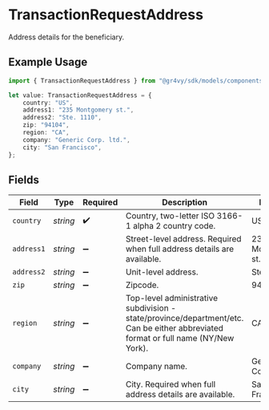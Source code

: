 # TransactionRequestAddress

Address details for the beneficiary.

## Example Usage

```typescript
import { TransactionRequestAddress } from "@gr4vy/sdk/models/components";

let value: TransactionRequestAddress = {
    country: "US",
    address1: "235 Montgomery st.",
    address2: "Ste. 1110",
    zip: "94104",
    region: "CA",
    company: "Generic Corp. ltd.",
    city: "San Francisco",
};
```

## Fields

| Field                                                                                                                              | Type                                                                                                                               | Required                                                                                                                           | Description                                                                                                                        | Example                                                                                                                            |
| ---------------------------------------------------------------------------------------------------------------------------------- | ---------------------------------------------------------------------------------------------------------------------------------- | ---------------------------------------------------------------------------------------------------------------------------------- | ---------------------------------------------------------------------------------------------------------------------------------- | ---------------------------------------------------------------------------------------------------------------------------------- |
| `country`                                                                                                                          | *string*                                                                                                                           | :heavy_check_mark:                                                                                                                 | Country, two-letter ISO 3166-1 alpha 2 country code.                                                                               | US                                                                                                                                 |
| `address1`                                                                                                                         | *string*                                                                                                                           | :heavy_minus_sign:                                                                                                                 | Street-level address. Required when full address details are available.                                                            | 235 Montgomery st.                                                                                                                 |
| `address2`                                                                                                                         | *string*                                                                                                                           | :heavy_minus_sign:                                                                                                                 | Unit-level address.                                                                                                                | Ste. 1110                                                                                                                          |
| `zip`                                                                                                                              | *string*                                                                                                                           | :heavy_minus_sign:                                                                                                                 | Zipcode.                                                                                                                           | 94104                                                                                                                              |
| `region`                                                                                                                           | *string*                                                                                                                           | :heavy_minus_sign:                                                                                                                 | Top-level administrative subdivision - state/province/department/etc.<br/>Can be either abbreviated format or full name (NY/New York). | CA                                                                                                                                 |
| `company`                                                                                                                          | *string*                                                                                                                           | :heavy_minus_sign:                                                                                                                 | Company name.                                                                                                                      | Generic Corp. ltd.                                                                                                                 |
| `city`                                                                                                                             | *string*                                                                                                                           | :heavy_minus_sign:                                                                                                                 | City. Required when full address details are available.                                                                            | San Francisco                                                                                                                      |